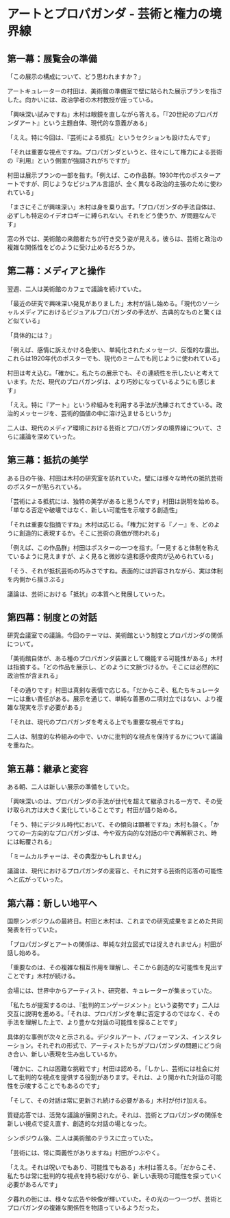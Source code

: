 # アートとプロパガンダ - 芸術と権力の境界線

## 第一幕：展覧会の準備

「この展示の構成について、どう思われますか？」

アートキュレーターの村田は、美術館の準備室で壁に貼られた展示プランを指さした。向かいには、政治学者の木村教授が座っている。

「興味深い試みですね」木村は眼鏡を直しながら答える。「『20世紀のプロパガンダアート』という主題自体、現代的な意義がある」

「ええ。特に今回は、『芸術による抵抗』というセクションも設けたんです」

「それは重要な視点ですね。プロパガンダというと、往々にして権力による芸術の『利用』という側面が強調されがちですが」

村田は展示プランの一部を指す。「例えば、この作品群。1930年代のポスターアートですが、同じようなビジュアル言語が、全く異なる政治的主張のために使われている」

「まさにそこが興味深い」木村は身を乗り出す。「プロパガンダの手法自体は、必ずしも特定のイデオロギーに縛られない。それをどう使うか、が問題なんです」

窓の外では、美術館の来館者たちが行き交う姿が見える。彼らは、芸術と政治の複雑な関係性をどのように受け止めるだろうか。

## 第二幕：メディアと操作

翌週、二人は美術館のカフェで議論を続けていた。

「最近の研究で興味深い発見がありました」木村が話し始める。「現代のソーシャルメディアにおけるビジュアルプロパガンダの手法が、古典的なものと驚くほど似ている」

「具体的には？」

「例えば、感情に訴えかける色使い、単純化されたメッセージ、反復的な露出。これらは1920年代のポスターでも、現代のミームでも同じように使われている」

村田は考え込む。「確かに。私たちの展示でも、その連続性を示したいと考えています。ただ、現代のプロパガンダは、より巧妙になっているようにも感じます」

「ええ。特に『アート』という枠組みを利用する手法が洗練されてきている。政治的メッセージを、芸術的価値の中に溶け込ませるというか」

二人は、現代のメディア環境における芸術とプロパガンダの境界線について、さらに議論を深めていった。

## 第三幕：抵抗の美学

ある日の午後、村田は木村の研究室を訪れていた。壁には様々な時代の抵抗芸術のポスターが貼られている。

「芸術による抵抗には、独特の美学があると思うんです」村田は説明を始める。「単なる否定や破壊ではなく、新しい可能性を示唆する創造性」

「それは重要な指摘ですね」木村は応じる。「権力に対する『ノー』を、どのように創造的に表現するか。そこに芸術の真価が問われる」

「例えば、この作品群」村田はポスターの一つを指す。「一見すると体制を称えているように見えますが、よく見ると微妙な違和感や皮肉が込められている」

「そう、それが抵抗芸術の巧みさですね。表面的には許容されながら、実は体制を内側から揺さぶる」

議論は、芸術における「抵抗」の本質へと発展していった。

## 第四幕：制度との対話

研究会議室での議論。今回のテーマは、美術館という制度とプロパガンダの関係について。

「美術館自体が、ある種のプロパガンダ装置として機能する可能性がある」木村は指摘する。「どの作品を展示し、どのように文脈づけるか。そこには必然的に政治性が含まれる」

「その通りです」村田は真剣な表情で応じる。「だからこそ、私たちキュレーターには重い責任がある。展示を通じて、単純な善悪の二項対立ではない、より複雑な現実を示す必要がある」

「それは、現代のプロパガンダを考える上でも重要な視点ですね」

二人は、制度的な枠組みの中で、いかに批判的な視点を保持するかについて議論を重ねた。

## 第五幕：継承と変容

ある朝、二人は新しい展示の準備をしていた。

「興味深いのは、プロパガンダの手法が世代を超えて継承される一方で、その受け取られ方は大きく変化していることです」村田が語り始める。

「そう、特にデジタル時代において、その傾向は顕著ですね」木村も頷く。「かつての一方向的なプロパガンダは、今や双方向的な対話の中で再解釈され、時には転覆される」

「ミームカルチャーは、その典型かもしれません」

議論は、現代におけるプロパガンダの変容と、それに対する芸術的応答の可能性へと広がっていった。

## 第六幕：新しい地平へ

国際シンポジウムの最終日。村田と木村は、これまでの研究成果をまとめた共同発表を行っていた。

「プロパガンダとアートの関係は、単純な対立図式では捉えきれません」村田が話し始める。

「重要なのは、その複雑な相互作用を理解し、そこから創造的な可能性を見出すことです」木村が続ける。

会場には、世界中からアーティスト、研究者、キュレーターが集まっていた。

「私たちが提案するのは、『批判的エンゲージメント』という姿勢です」二人は交互に説明を進める。「それは、プロパガンダを単に否定するのではなく、その手法を理解した上で、より豊かな対話の可能性を探ることです」

具体的な事例が次々と示される。デジタルアート、パフォーマンス、インスタレーション。それぞれの形式で、アーティストたちがプロパガンダの問題にどう向き合い、新しい表現を生み出しているか。

「確かに、これは困難な挑戦です」村田は認める。「しかし、芸術には社会に対して批判的な視点を提供する役割があります。それは、より開かれた対話の可能性を示唆することでもあるのです」

「そして、その対話は常に更新され続ける必要がある」木村が付け加える。

質疑応答では、活発な議論が展開された。それは、芸術とプロパガンダの関係を新しい視点で捉え直す、創造的な対話の場となった。

シンポジウム後、二人は美術館のテラスに立っていた。

「芸術には、常に両義性がありますね」村田がつぶやく。

「ええ。それは呪いでもあり、可能性でもある」木村は答える。「だからこそ、私たちは常に批判的な視点を持ち続けながら、新しい表現の可能性を探っていく必要があるんです」

夕暮れの街には、様々な広告や映像が輝いていた。その光の一つ一つが、芸術とプロパガンダの複雑な関係性を物語っているようだった。
